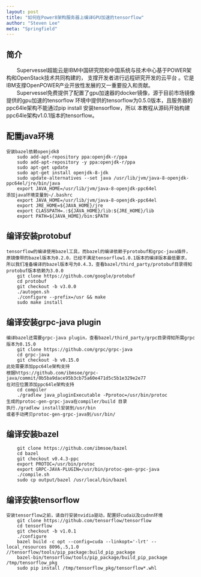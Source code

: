 ```yaml
---
layout: post
title: "如何在Power8架构服务器上编译GPU加速的tensorflow"
author: "Steven Lee"
meta: "Springfield"
---
```


## 简介
　　Supervessel超能云是IBM中国研究院和中国系统与技术中心基于POWER架构和OpenStack技术共同构建的， 
支撑开发者进行远程研究开发的云平台 。它是IBM支撑OpenPOWER产业开放性发展的又一重要投入和贡献。   
　　Supervessel免费提供了配置了gpu加速器的docker镜像，源于目前市场镜像提供的gpu加速的tensorflow
环境中提供的tensorflow为0.5.0版本，且服务器的ppc64le架构不能通过pip install 安装tensorflow，所以
本教程从源码开始构建ppc64le架构v1.0.1版本的tensorflow。

## 配置java环境
    安装bazel依赖openjdk8
        sudo add-apt-repository ppa:openjdk-r/ppa  
        sudo add-apt-repository -y ppa:openjdk-r/ppa  
        sudo apt-get update  
        sudo apt-get install openjdk-8-jdk  
        sudo update-alternatives --set java /usr/lib/jvm/java-8-openjdk-ppc64el/jre/bin/java  
        export JAVA_HOME=/usr/lib/jvm/java-8-openjdk-ppc64el 
    添加java环境变量到~/.bashrc
        export JAVA_HOME=/usr/lib/jvm/java-8-openjdk-ppc64el
        export JRE_HOME=${JAVA_HOME}/jre
        export CLASSPATH=.:${JAVA_HOME}/lib:${JRE_HOME}/lib
        export PATH=${JAVA_HOME}/bin:$PATH
  
## 编译安装protobuf
    tensorflow的编译使用bazel工具，而bazel的编译依赖于protobuf和grpc-java插件，  
    原镜像带的bazel版本为0.2.0，已经不满足tensorflow1.0.1版本的编译版本最低要求，  
    所以我们准备编译的bazel版本号为0.4.3，查看bazel/third_party/protobuf目录得知  
    protobuf版本依赖为3.0.0  
        git clone https://github.com/google/protobuf  
        cd protobuf  
        git checkout -b v3.0.0  
        ./autogen.sh  
        ./configure --prefix=/usr && make  
        sudo make install  
    
## 编译安装grpc-java plugin
    编译bazel还需要grpc-java plugin，查看bazel/third_party/grpc目录得知所需grpc  
    版本为0.15.0
        git clone https://github.com/grpc/grpc-java  
        cd grpc-java  
        git checkout -b v0.15.0  
    此处需要添加ppc64le架构支持  
    根据https://github.com/ibmsoe/grpc-java/commit/0b5ba9dace95b3cb75a60e471d5c5b1e329e2e77  
    在对应位置添加ppc64le架构支持
        cd compiler  
        ./gradlew java_pluginExecutable -Pprotoc=/usr/bin/protoc  
    生成的protoc-gen-grpc-java在compiler/build 目录  
    执行./gradlew install安装到/usr/bin  
    或者手动拷贝protoc-gen-grpc-java到/usr/bin/  
    
## 编译安装bazel
        git clone https://github.com/ibmsoe/bazel  
        cd bazel  
        git checkout v0.4.3-ppc
        export PROTOC=/usr/bin/protoc
        export GRPC-JAVA-PLUGIN=/usr/bin/protoc-gen-grpc-java
        ./compile.sh
        sudo cp output/bazel /usr/local/bin/bazel  

## 编译安装tensorflow
    安装tensorflow之前，请自行安装nvidia驱动，配置好cuda以及cudnn环境
        git clone https://github.com/tensorflow/tensorflow
        cd tensorflow
        git checkout -b v1.0.1  
        ./configure  
        bazel build -c opt --config=cuda --linkopt='-lrt' --local_resources 8096,.5,1.0 //tensorflow/tools/pip_package:build_pip_package  
        bazel-bin/tensorflow/tools/pip_package/build_pip_package /tmp/tensorflow_pkg  
        sudo pip install /tmp/tensorflow_pkg/tensorflow*.whl  

